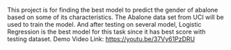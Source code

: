 This project is for finding the best model to predict the gender of abalone based on some of its characteristics. The Abalone data set from UCI will be used to train the model. And after testing on several model, Logistic Regression is the best model for this task since it has best score with testing dataset. 
Demo Video Link: https://youtu.be/37Vy61PzDRU
